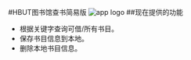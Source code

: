 #HBUT图书馆查书简易版
![app logo](/Libaray-new/master/app/src/main/res/drawable-mdpi/lib.png)
##现在提供的功能
* 根据关键字查询可借/所有书目。
* 保存书目信息到本地。
* 删除本地书目信息。